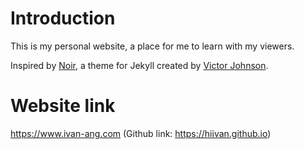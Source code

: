 # Introduction
This is my personal website, a place for me to learn with my viewers.

Inspired by [Noir](https://github.com/essentialenemy/noir/), a theme for Jekyll created by [Victor Johnson](https://essentialenemy.com/).

# Website link
https://www.ivan-ang.com (Github link: https://hiivan.github.io)
